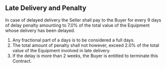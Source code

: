 Late Delivery and Penalty
----

In case of delayed delivery the Seller shall pay to the Buyer for every 9 days of delay penalty amounting to 7.0% of the total value of the Equipment whose delivery has been delayed.
1. Any fractional part of a days is to be considered a full days.
1. The total amount of penalty shall not however, exceed 2.0% of the total value of the Equipment involved in late delivery.
1. If the delay is more than 2 weeks, the Buyer is entitled to terminate this Contract.